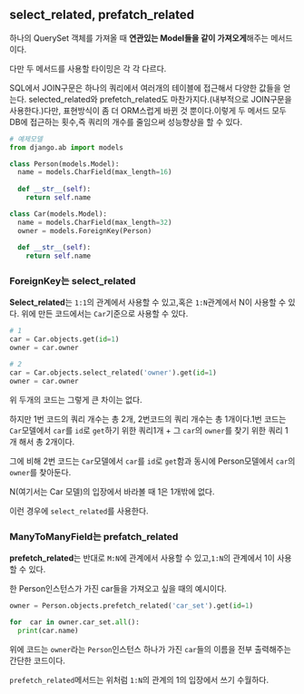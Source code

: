 ## select_related, prefatch_related

하나의 QuerySet 객체를 가져올 때 **연관있는 Model들을 같이 가져오게**해주는 메서드이다.

다만 두 메서드를 사용할 타이밍은 각 각 다르다.

SQL에서 JOIN구문은 하나의 쿼리에서 여러개의 테이블에 접근해서 다양한 값들을 얻는다. selected_related와 prefetch_related도 마찬가지다.(내부적으로 JOIN구문을 사용한다.)다만, 표현방식이 좀 더 ORM스럽게 바뀐 것 뿐이다.이렇게 두 메서드 모두 DB에 접근하는 횟수,즉 쿼리의 개수를 줄임으써 성능향상을 할 수 있다.

```python
# 예제모델
from django.ab import models

class Person(models.Model):
  name = models.CharField(max_length=16)
  
  def __str__(self):
    return self.name

class Car(models.Model):
  name = models.CharField(max_length=32)
  owner = models.ForeignKey(Person)
  
  def __str__(self):
    return self.name
```

### ForeignKey는 select_related

**Select_related**는 `1:1`의 관계에서 사용할 수 있고,혹은 `1:N`관계에서 N이 사용할 수 있다. 위에 만든 코드에서는 `Car`기준으로 사용할 수 있다.

```python
# 1
car = Car.objects.get(id=1)
owner = car.owner
```

```python
# 2
car = Car.objects.select_related('owner').get(id=1)
owner = car.owner
```

위 두개의 코드는 그렇게 큰 차이는 없다.

하지만 1번 코드의 쿼리 개수는 총 2개, 2번코드의 쿼리 개수는 총 1개이다.1번 코드는 `Car`모델에서 `car`를 `id`로 `get`하기 위한 쿼리1개 + 그 `car`의 `owner`를 찾기 위한 쿼리 1개 해서 총 2개이다.

그에 비해 2번 코드는 `Car`모델에서 `car`를 `id`로 `get`함과 동시에 Person모델에서 `car`의 `owner`를 찾아둔다.

N(여기서는 Car 모델)의 입장에서 바라볼 때 1은 1개밖에 없다.

이런 경우에 `select_related`를 사용한다.

### ManyToManyField는 prefatch_related

**prefetch_related**는 반대로 `M:N`에 관계에서 사용할 수 있고,`1:N`의 관계에서 1이 사용할 수 있다.

한 Person인스턴스가 가진 car들을 가져오고 싶을 때의 예시이다.

```python
owner = Person.objects.prefetch_related('car_set').get(id=1)

for  car in owner.car_set.all():
  print(car.name)
```

위에 코드는 `owner`라는 `Person`인스턴스 하나가 가진 `car`들의 이름을 전부 출력해주는 간단한 코드이다.

`prefetch_related`메서드는 위처럼 `1:N`의 관계의 1의 입장에서 쓰기 수월하다.

